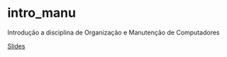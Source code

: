 # intro_manu
Introdução a disciplina de Organização e Manutenção de Computadores

[Slides](https://jp-guimaraes.github.io/intro_manu/#/)
